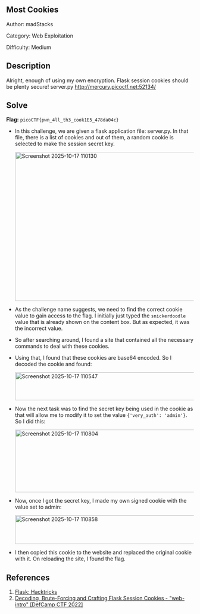 ## Most Cookies
Author: madStacks

Category: Web Exploitation

Difficulty: Medium

## Description
Alright, enough of using my own encryption. Flask session cookies should be plenty secure! server.py http://mercury.picoctf.net:52134/

## Solve 
**Flag:** `picoCTF{pwn_4ll_th3_cook1E5_478da04c}`

- In this challenge, we are given a flask application file: server.py. In that file, there is a list of cookies and out of them, a random cookie is selected to make the session secret key.
  
   <img width="722" height="400" alt="Screenshot 2025-10-17 110130" src="https://github.com/user-attachments/assets/ac2396bc-8ba4-4dab-a95a-805aecccd542" />
   
- As the challenge name suggests, we need to find the correct cookie value to gain access to the flag. I initially just typed the `snickerdoodle` value that is already shown on the content box. But as expected, it was the incorrect value.
- So after searching around, I found a site that contained all the necessary commands to deal with these cookies.
- Using that, I found that these cookies are base64 encoded. So I decoded the cookie and found: 

   <img width="936" height="75" alt="Screenshot 2025-10-17 110547" src="https://github.com/user-attachments/assets/405e8370-fabf-4405-83b5-4744d5c88603" />

- Now the next task was to find the secret key being used in the cookie as that will allow me to modify it to set the value `{'very_auth': 'admin'}`. So I did this: 

   <img width="938" height="168" alt="Screenshot 2025-10-17 110804" src="https://github.com/user-attachments/assets/295552b1-6b25-4ce3-930a-2e2d1fc7f0f1" />

- Now, once I got the secret key, I made my own signed cookie with the value set to admin:
 
   <img width="934" height="77" alt="Screenshot 2025-10-17 110858" src="https://github.com/user-attachments/assets/c77189af-572a-48c7-91f5-9cb310a06d6f" />

- I then copied this cookie to the website and replaced the original cookie with it. On reloading the site, I found the flag.

## References
1. [Flask: Hacktricks](https://angelica.gitbook.io/hacktricks/network-services-pentesting/pentesting-web/flask)
2. [Decoding, Brute-Forcing and Crafting Flask Session Cookies - "web-intro" [DefCamp CTF 2022]](https://www.youtube.com/watch?v=dA28abgc57o)

